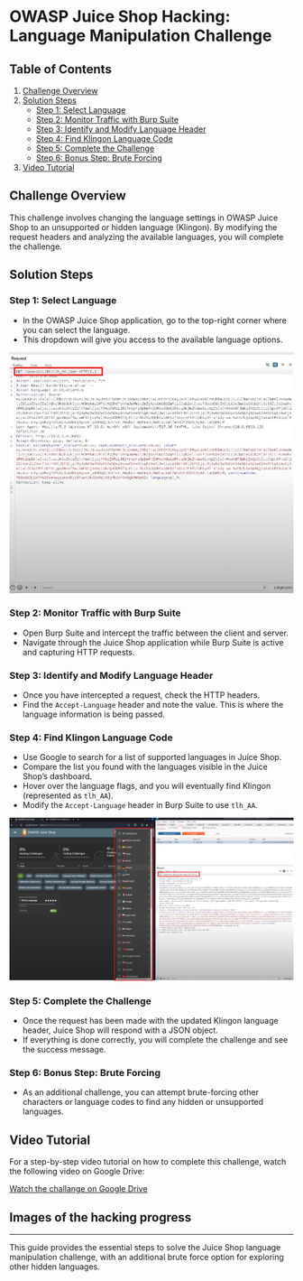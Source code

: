 # OWASP Juice Shop Hacking: Language Manipulation Challenge

## Table of Contents

1. [Challenge Overview](#challenge-overview)
2. [Solution Steps](#solution-steps)
   - [Step 1: Select Language](#step-1-select-language)
   - [Step 2: Monitor Traffic with Burp Suite](#step-2-monitor-traffic-with-burp-suite)
   - [Step 3: Identify and Modify Language Header](#step-3-identify-and-modify-language-header)
   - [Step 4: Find Klingon Language Code](#step-4-find-klingon-language-code)
   - [Step 5: Complete the Challenge](#step-5-complete-the-challenge)
   - [Step 6: Bonus Step: Brute Forcing](#step-6-bonus-step-brute-forcing)
3. [Video Tutorial](#video-tutorial)

## Challenge Overview

This challenge involves changing the language settings in OWASP Juice Shop to an unsupported or hidden language (Klingon). By modifying the request headers and analyzing the available languages, you will complete the challenge.

## Solution Steps

### Step 1: Select Language

- In the OWASP Juice Shop application, go to the top-right corner where you can select the language.
- This dropdown will give you access to the available language options.

![Juice Shop Screenshot](assets/select-language-request-changed.png)

### Step 2: Monitor Traffic with Burp Suite

- Open Burp Suite and intercept the traffic between the client and server.
- Navigate through the Juice Shop application while Burp Suite is active and capturing HTTP requests.

### Step 3: Identify and Modify Language Header

- Once you have intercepted a request, check the HTTP headers.
- Find the `Accept-Language` header and note the value. This is where the language information is being passed.

### Step 4: Find Klingon Language Code

- Use Google to search for a list of supported languages in Juice Shop.
- Compare the list you found with the languages visible in the Juice Shop’s dashboard.
- Hover over the language flags, and you will eventually find Klingon (represented as `tlh_AA`).
- Modify the `Accept-Language` header in Burp Suite to use `tlh_AA`.

![Juice Shop Screenshot](assets/select-language.png)

### Step 5: Complete the Challenge

- Once the request has been made with the updated Klingon language header, Juice Shop will respond with a JSON object.
- If everything is done correctly, you will complete the challenge and see the success message.

### Step 6: Bonus Step: Brute Forcing

- As an additional challenge, you can attempt brute-forcing other characters or language codes to find any hidden or unsupported languages.

## Video Tutorial

For a step-by-step video tutorial on how to complete this challenge, watch the following video on Google Drive:

[Watch the challange on Google Drive](https://drive.google.com/drive/folders/1ACwk1_sDCVEhfqRcqq-_Al0VCFSSfhQV?usp=sharing)

## Images of the hacking progress

---

This guide provides the essential steps to solve the Juice Shop language manipulation challenge, with an additional brute force option for exploring other hidden languages.

